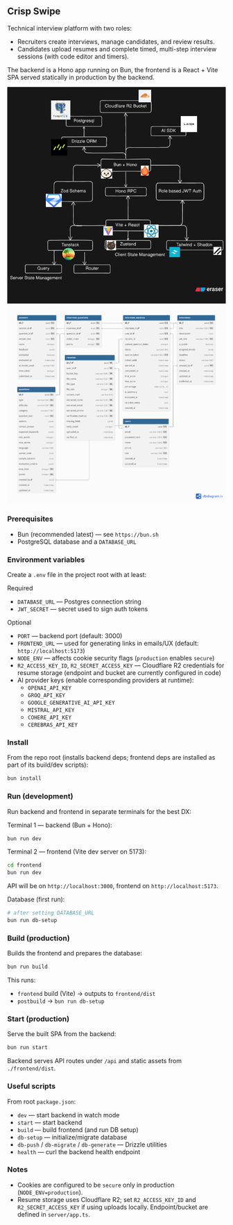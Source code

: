 ## Crisp Swipe

Technical interview platform with two roles:

-  Recruiters create interviews, manage candidates, and review results.
-  Candidates upload resumes and complete timed, multi-step interview sessions (with code editor and timers).

The backend is a Hono app running on Bun, the frontend is a React + Vite SPA served statically in production by the backend.

![Architecture](./Architecture.png) ![Database Schema](./Schema.png)

### Prerequisites

-  Bun (recommended latest) — see `https://bun.sh`
-  PostgreSQL database and a `DATABASE_URL`

### Environment variables

Create a `.env` file in the project root with at least:

Required

-  `DATABASE_URL` — Postgres connection string
-  `JWT_SECRET` — secret used to sign auth tokens

Optional

-  `PORT` — backend port (default: 3000)
-  `FRONTEND_URL` — used for generating links in emails/UX (default: `http://localhost:5173`)
-  `NODE_ENV` — affects cookie security flags (`production` enables `secure`)
-  `R2_ACCESS_KEY_ID`, `R2_SECRET_ACCESS_KEY` — Cloudflare R2 credentials for resume storage (endpoint and bucket are currently configured in code)
-  AI provider keys (enable corresponding providers at runtime):
   -  `OPENAI_API_KEY`
   -  `GROQ_API_KEY`
   -  `GOOGLE_GENERATIVE_AI_API_KEY`
   -  `MISTRAL_API_KEY`
   -  `COHERE_API_KEY`
   -  `CEREBRAS_API_KEY`

### Install

From the repo root (installs backend deps; frontend deps are installed as part of its build/dev scripts):

```bash
bun install
```

### Run (development)

Run backend and frontend in separate terminals for the best DX:

Terminal 1 — backend (Bun + Hono):

```bash
bun run dev
```

Terminal 2 — frontend (Vite dev server on 5173):

```bash
cd frontend
bun run dev
```

API will be on `http://localhost:3000`, frontend on `http://localhost:5173`.

Database (first run):

```bash
# after setting DATABASE_URL
bun run db-setup
```

### Build (production)

Builds the frontend and prepares the database:

```bash
bun run build
```

This runs:

-  `frontend` build (Vite) → outputs to `frontend/dist`
-  `postbuild` → `bun run db-setup`

### Start (production)

Serve the built SPA from the backend:

```bash
bun run start
```

Backend serves API routes under `/api` and static assets from `./frontend/dist`.

### Useful scripts

From root `package.json`:

-  `dev` — start backend in watch mode
-  `start` — start backend
-  `build` — build frontend (and run DB setup)
-  `db-setup` — initialize/migrate database
-  `db-push` / `db-migrate` / `db-generate` — Drizzle utilities
-  `health` — curl the backend health endpoint

### Notes

-  Cookies are configured to be `secure` only in production (`NODE_ENV=production`).
-  Resume storage uses Cloudflare R2; set `R2_ACCESS_KEY_ID` and `R2_SECRET_ACCESS_KEY` if using uploads locally. Endpoint/bucket are defined in `server/app.ts`.
